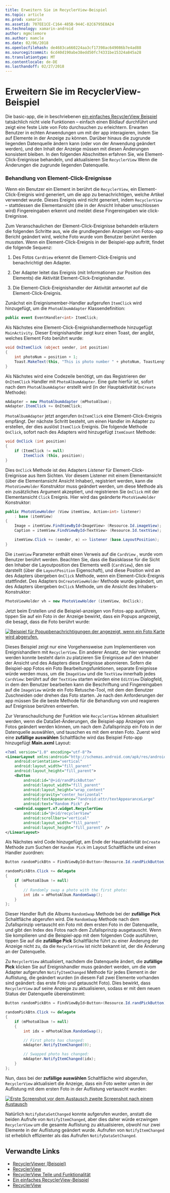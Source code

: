 ```yaml
---
title: Erweitern Sie im RecyclerView-Beispiel
ms.topic: article
ms.prod: xamarin
ms.assetid: 707EE1CE-C164-485B-944C-82C6795E8A24
ms.technology: xamarin-android
author: mgmclemore
ms.author: mamcle
ms.date: 02/06/2018
ms.openlocfilehash: de4683ca660224aa3cf17398ac649086b7e4ad88
ms.sourcegitcommit: 6cd40d190abe38edd50fc74331be15324a845a28
ms.translationtype: MT
ms.contentlocale: de-DE
ms.lasthandoff: 02/27/2018
---
```

# <a name="extending-the-recyclerview-example"></a>Erweitern Sie im RecyclerView-Beispiel


Die basic-app, die in beschriebenen [ein einfaches RecyclerView Beispiel](~/android/user-interface/layouts/recycler-view/recyclerview-example.md) tatsächlich nicht viele Funktionen &ndash; einfach einen Bildlauf durchführt und zeigt eine feste Liste von Foto durchsuchen zu erleichtern. Erwarten Benutzer in echten Anwendungen um mit der app interagieren, indem Sie auf Elemente in der Anzeige zu können. Darüber hinaus die zugrunde liegenden Datenquelle ändern kann (oder von der Anwendung geändert werden), und den Inhalt der Anzeige müssen mit diesen Änderungen konsistent bleiben. In den folgenden Abschnitten erfahren Sie, wie Element-Click-Ereignisse behandeln, und aktualisieren Sie `RecyclerView` Wenn die Änderungen die zugrunde liegenden Datenquelle.

<a name="itemclick" />

### <a name="handling-item-click-events"></a>Behandlung von Element-Click-Ereignisse

Wenn ein Benutzer ein Element in berührt die `RecyclerView`, ein Element-Click-Ereignis wird generiert, um die app zu benachrichtigen, welche Artikel verwendet wurde. Dieses Ereignis wird nicht generiert, indem `RecyclerView` &ndash; stattdessen die Elementansicht (die in der Ansicht Inhaber umschlossen wird) Fingereingaben erkennt und meldet diese Fingereingaben wie click-Ereignisse.

Zum Veranschaulichen der Element-Click-Ereignisse behandeln erläutern die folgenden Schritte aus, wie die grundlegenden Anzeigen von Fotos-app Bericht geändert wird, welche Foto wurde vom Benutzer berührt werden mussten. Wenn ein Element-Click-Ereignis in der Beispiel-app auftritt, findet die folgende Sequenz:

1.  Des Fotos `CardView` erkennt die Element-Click-Ereignis und benachrichtigt den Adapter.

2.  Der Adapter leitet das Ereignis (mit Informationen zur Position des Elements) die Aktivität Element-Click-Ereignishandler.

3.  Die Element-Click-Ereignishandler der Aktivität antwortet auf die Element-Click-Ereignis.

Zunächst ein Ereignismember-Handler aufgerufen `ItemClick` wird hinzugefügt, um die `PhotoAlbumAdapter` Klassendefinition:

```csharp
public event EventHandler<int> ItemClick;
```

Als Nächstes eine Element-Click-Ereignishandlermethode hinzugefügt `MainActivity`.
Dieser Ereignishandler zeigt kurz einen Toast, der angibt, welches Element Foto berührt wurde:

```csharp
void OnItemClick (object sender, int position)
{
    int photoNum = position + 1;
    Toast.MakeText(this, "This is photo number " + photoNum, ToastLength.Short).Show();
}

```

Als Nächstes wird eine Codezeile benötigt, um das Registrieren der `OnItemClick` Handler mit `PhotoAlbumAdapter`. Eine gute hierfür ist, sofort nach dem `PhotoAlbumAdapter` erstellt wird (in der Hauptaktivität `OnCreate` Methode):

```csharp
mAdapter = new PhotoAlbumAdapter (mPhotoAlbum);
mAdapter.ItemClick += OnItemClick;

```

`PhotoAlbumAdapter` jetzt angerufen `OnItemClick` eine Element-Click-Ereignis empfängt. Der nächste Schritt besteht, um einen Handler im Adapter zu erstellen, der dies auslöst `ItemClick` Ereignis. Die folgende Methode `OnClick`, sofort nach des Adapters wird hinzugefügt `ItemCount` Methode:

```csharp
void OnClick (int position)
{
    if (ItemClick != null)
        ItemClick (this, position);
}
```

Dies `OnClick` Methode ist des Adapters *Listener* für Element-Click-Ereignisse aus Item Sichten. Vor diesem Listener mit einem Elementansicht (über die Elementansicht Ansicht Inhaber), registriert werden, kann die `PhotoViewHolder` Konstruktor muss geändert werden, um diese Methode als ein zusätzliches Argument akzeptiert, und registrieren Sie `OnClick` mit der Elementansicht `Click` Ereignis.
Hier wird das geänderte `PhotoViewHolder` Konstruktor:

```csharp
public PhotoViewHolder (View itemView, Action<int> listener)
    : base (itemView)
{
    Image = itemView.FindViewById<ImageView> (Resource.Id.imageView);
    Caption = itemView.FindViewById<TextView> (Resource.Id.textView);

    itemView.Click += (sender, e) => listener (base.LayoutPosition);
}

```

Die `itemView` Parameter enthält einen Verweis auf die `CardView` , wurde vom Benutzer berührt werden. Beachten Sie, dass die Basisklasse für die Sicht den Inhaber die Layoutposition des Elements weiß (`CardView`), den sie darstellt (über die `LayoutPosition` Eigenschaft), und diese Position wird an des Adapters übergeben `OnClick` Methode, wenn ein Element-Click-Ereignis stattfindet. Des Adapters `OnCreateViewHolder` Methode wurde geändert, um des Adapters übergeben `OnClick` Methode, um die Ansicht des Inhabers-Konstruktor:

```csharp
PhotoViewHolder vh = new PhotoViewHolder (itemView, OnClick);
```

Jetzt beim Erstellen und die Beispiel-anzeigen von Fotos-app ausführen, tippen Sie auf ein Foto in der Anzeige bewirkt, dass ein Popups angezeigt, die besagt, dass die Foto berührt wurde:

[ ![Beispiel für Popupbenachrichtigungen der angezeigt, wenn ein Foto Karte wird abgerufen.](extending-the-example-images/01-photo-selected-sml.png)](extending-the-example-images/01-photo-selected.png)

Dieses Beispiel zeigt nur eine Vorgehensweise zum Implementieren von Ereignishandlern mit `RecyclerView`. Ein anderer Ansatz, der hier verwendet werden konnte besteht darin zu platzieren Sie Ereignisse auf den Inhaber der Ansicht und des Adapters diese Ereignisse abonnieren. Sofern die Beispiel-app Fotos ein Foto Bearbeitungsfunktionen, separate Ereignisse würde werden muss, um die `ImageView` und die `TextView` innerhalb jedes `CardView`: berührt auf der `TextView` starten würden eine `EditView` Dialogfeld, in dem den Benutzer bearbeiten kann die Beschriftung und Fingereingaben auf die `ImageView` würde ein Foto Retusche-Tool, mit dem den Benutzer Zuschneiden oder drehen das Foto starten. Je nach den Anforderungen der app müssen Sie die beste Methode für die Behandlung von und reagieren auf Ereignisse berühren entwerfen.

Zur Veranschaulichung der Funktion wie `RecyclerView` können aktualisiert werden, wenn die DataSet-Änderungen, die Beispiel-app Anzeigen von Fotos geändert werden können, um nach dem Zufallsprinzip ein Foto in der Datenquelle auswählen, und tauschen es mit dem ersten Foto. Zuerst wird eine **zufällige auswählen** Schaltfläche wird das Beispiel Foto-app hinzugefügt **Main.axml** Layout:

```xml
<?xml version="1.0" encoding="utf-8"?>
<LinearLayout xmlns:android="http://schemas.android.com/apk/res/android"
    android:orientation="vertical"
    android:layout_width="fill_parent"
    android:layout_height="fill_parent">
    <Button
        android:id="@+id/randPickButton"
        android:layout_width="fill_parent"
        android:layout_height="wrap_content"
        android:gravity="center_horizontal"
        android:textAppearance="?android:attr/textAppearanceLarge"
        android:text="Random Pick" />
    <android.support.v7.widget.RecyclerView
        android:id="@+id/recyclerView"
        android:scrollbars="vertical"
        android:layout_width="fill_parent"
        android:layout_height="fill_parent" />
</LinearLayout>
```

Als Nächstes wird Code hinzugefügt, am Ende der Hauptaktivität `OnCreate` Methode zum Suchen der `Random Pick` im Layout Schaltfläche und einen Handler zuordnen:

```csharp
Button randomPickBtn = FindViewById<Button>(Resource.Id.randPickButton);

randomPickBtn.Click += delegate
{
    if (mPhotoAlbum != null)
    {
        // Randomly swap a photo with the first photo:
        int idx = mPhotoAlbum.RandomSwap();
    }
};

```

Dieser Handler Ruft die Albums `RandomSwap` Methode bei der **zufällige Pick** Schaltfläche abgerufen wird. Die `RandomSwap` Methode nach dem Zufallsprinzip vertauscht ein Foto mit dem ersten Foto in der Datenquelle, und gibt den Index des Fotos nach dem Zufallsprinzip ausgetauscht. Wenn Sie kompilieren und die Beispiel-app mit dem folgenden Code ausführen, tippen Sie auf die **zufällige Pick** Schaltfläche führt zu einer Änderung der Anzeige nicht zu, da die `RecyclerView` ist nicht bekannt ist, der die Änderung an der Datenquelle.

Zu `RecyclerView` aktualisiert, nachdem die Datenquelle ändert, die **zufällige Pick** klicken Sie auf Ereignishandler muss geändert werden, um die vom Adapter aufgerufen `NotifyItemChanged` Methode für jedes Element in der Auflistung, die geändert wurden (in diesem Fall zwei Elemente vorhanden sind geändert: das erste Foto und getauscht Foto). Dies bewirkt, dass `RecyclerView` auf seine Anzeige zu aktualisieren, sodass er mit dem neuen Status der Datenquelle übereinstimmt:

```csharp
Button randomPickBtn = FindViewById<Button>(Resource.Id.randPickButton);

randomPickBtn.Click += delegate
{
    if (mPhotoAlbum != null)
    {
        int idx = mPhotoAlbum.RandomSwap();

        // First photo has changed:
        mAdapter.NotifyItemChanged(0);

        // Swapped photo has changed:
        mAdapter.NotifyItemChanged(idx);
    }
};

```

Nun, dass bei der **zufällige auswählen** Schaltfläche wird abgerufen, `RecyclerView` aktualisiert die Anzeige, dass ein Foto weiter unten in der Auflistung mit dem ersten Foto in der Auflistung vertauscht wurden:

[ ![Erste Screenshot vor dem Austausch zweite Screenshot nach einem Austausch](extending-the-example-images/02-random-pick-sml.png)](extending-the-example-images/02-random-pick.png)

Natürlich `NotifyDataSetChanged` konnte aufgerufen wurden, anstatt die beiden Aufrufe von `NotifyItemChanged`, aber dies daher würde erzwingen `RecyclerView` um die gesamte Auflistung zu aktualisieren, obwohl nur zwei Elemente in der Auflistung geändert wurde. Aufrufen von `NotifyItemChanged` ist erheblich effizienter als das Aufrufen `NotifyDataSetChanged`.


## <a name="related-links"></a>Verwandte Links

- [RecyclerViewer (Beispiel)](https://developer.xamarin.com/samples/monodroid/android5.0/RecyclerViewer)
- [RecyclerView](~/android/user-interface/layouts/recycler-view/index.md)
- [RecyclerView Teile und Funktionalität](~/android/user-interface/layouts/recycler-view/parts-and-functionality.md)
- [Ein einfaches RecyclerView-Beispiel](~/android/user-interface/layouts/recycler-view/recyclerview-example.md)
- [RecyclerView](https://developer.android.com/reference/android/support/v7/widget/RecyclerView.html)
